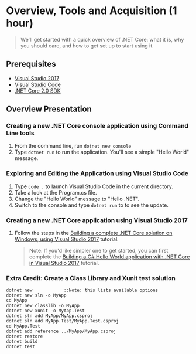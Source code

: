 # Overview, Tools and Acquisition (1 hour)

> We'll get started with a quick overview of .NET Core: what it is, why you should care, and how to get set up to start using it.

## Prerequisites
* [Visual Studio 2017](https://www.visualstudio.com/thank-you-downloading-visual-studio/?sku=Community&rel=15)
* [Visual Studio Code](https://code.visualstudio.com)
* [.NET Core 2.0 SDK](https://www.microsoft.com/net/download/core)

## Overview Presentation

### Creating a new .NET Core console application using Command Line tools

1. From the command line, run `dotnet new console`
1. Type `dotnet run` to run the application. You'll see a simple "Hello World" message.

### Exploring and Editing the Application using Visual Studio Code

1. Type `code .` to launch Visual Studio Code in the current directory.
1. Take a look at the Program.cs file.
1. Change the "Hello World" message to "Hello .NET".
1. Switch to the console and type `dotnet run` to to see the update.

### Creating a new .NET Core application using Visual Studio 2017

1. Follow the steps in the [Building a complete .NET Core solution on Windows, using Visual Studio 2017](https://docs.microsoft.com/en-us/dotnet/articles/core/tutorials/using-on-windows-full-solution) tutorial.
    > Note: If you'd like simpler one to get started, you can first complete the [Building a C# Hello World application with .NET Core in Visual Studio 2017](https://docs.microsoft.com/en-us/dotnet/articles/csharp/getting-started/with-visual-studio) tutorial.

### Extra Credit: Create a Class Library and Xunit test solution
```
dotnet new            ::Note: this lists available options
dotnet new sln -o MyApp
cd MyApp
dotnet new classlib -o MyApp
dotnet new xunit -o MyApp.Test
dotnet sln add MyApp/MyApp.csproj
dotnet sln add MyApp.Test/MyApp.Test.csproj
cd MyApp.Test
dotnet add reference ../MyApp/MyApp.csproj
dotnet restore
dotnet build
dotnet test
```
